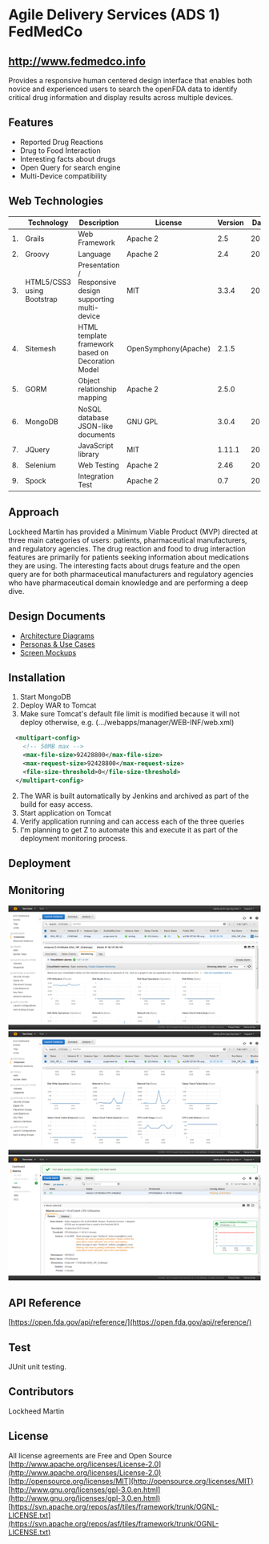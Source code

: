 # Agile Delivery Services (ADS 1) FedMedCo

## http://www.fedmedco.info

Provides a responsive human centered design interface that enables both novice and experienced users to search the openFDA data to identify critical drug information and display results across multiple devices.

## Features

* Reported Drug Reactions
* Drug to Food Interaction
* Interesting facts about drugs
* Open Query for search engine
* Multi-Device compatibility

## Web Technologies

|   | **Technology** | **Description** | **License** | **Version** | **Date** |
| --- | --- | --- | --- | --- | --- |
| 1. | Grails | Web Framework | Apache 2 | 2.5 | 2015 |
| 2. | Groovy | Language | Apache 2 | 2.4 | 2015 |
| 3. | HTML5/CSS3 using Bootstrap | Presentation / Responsive design supporting multi-device | MIT | 3.3.4 | 2015 |
| 4. | Sitemesh | HTML template framework based on Decoration Model | OpenSymphony(Apache) | 2.1.5 |   |
| 5. | GORM | Object relationship mapping | Apache 2 | 2.5.0 |   |
| 6. | MongoDB | NoSQL database JSON-like documents | GNU GPL | 3.0.4 | 2015 |
| 7. | JQuery | JavaScript library | MIT | 1.11.1 | 2014 |
| 8. | Selenium | Web Testing | Apache 2 | 2.46 | 2015 |
| 9. | Spock | Integration Test | Apache 2 | 0.7 | 2012 |

## Approach

Lockheed Martin has provided a Minimum Viable Product (MVP) directed at three main categories of users: patients, pharmaceutical manufacturers, and regulatory agencies. The drug reaction and food to drug interaction features are primarily for patients seeking information about medications they are using. The interesting facts about drugs feature and the open query are for both pharmaceutical manufacturers and regulatory agencies who have pharmaceutical domain knowledge and are performing a deep dive.

## Design Documents
* [Architecture Diagrams](docs/#architecture-diagrams)
* [Personas & Use Cases](docs/#personas--use-cases)
* [Screen Mockups](docs/#screen-mockups)

## Installation

1. Start MongoDB
2. Deploy WAR to Tomcat
  1. Make sure Tomcat's default file limit is modified because it will not deploy otherwise, e.g. (.../webapps/manager/WEB-INF/web.xml)
  ```xml
    <multipart-config>
      <!-- 50MB max -->
      <max-file-size>92428800</max-file-size>
      <max-request-size>92428800</max-request-size>
      <file-size-threshold>0</file-size-threshold>
    </multipart-config>
  ```
  2. The WAR is built automatically by Jenkins and archived as part of the build for easy access.
3. Start application on Tomcat
4. Verify application running and can access each of the three queries
  1. I'm planning to get Z to automate this and execute it as part of the deployment monitoring process.

## Deployment

## Monitoring

![alt text](docs/aws1.png "AWS Monitoring")
![alt text](docs/aws2.png "AWS Monitoring")
![alt text](docs/aws3.png "AWS Monitoring")

## API Reference

[https://open.fda.gov/api/reference/](https://open.fda.gov/api/reference/)

## Test

JUnit unit testing.

## Contributors

Lockheed Martin

## License

All license agreements are Free and Open Source
[http://www.apache.org/licenses/License-2.0](http://www.apache.org/licenses/License-2.0)
[http://opensource.org/licenses/MIT](http://opensource.org/licenses/MIT)
[http://www.gnu.org/licenses/gpl-3.0.en.html](http://www.gnu.org/licenses/gpl-3.0.en.html)
[https://svn.apache.org/repos/asf/tiles/framework/trunk/OGNL-LICENSE.txt](https://svn.apache.org/repos/asf/tiles/framework/trunk/OGNL-LICENSE.txt)
